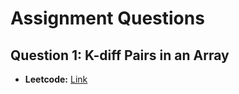 # Assignment Questions

## Question 1: K-diff Pairs in an Array
- **Leetcode:** [Link](https://leetcode.com/problems/k-diff-pairs-in-an-array/description/)

